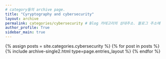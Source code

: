 ```yaml
---
# category들의 archive page.
title: "Cyryptography and cybersecurity"
layout: archive
permalink: categories/cybersecurity # Blog 카테고리의 상대주소. 블로그 주소에 이 부분 뒤에 적어주면 됨.
author_profile: True
sidebar_main: true
---
```



{% assign posts = site.categories.cybersecurity %}
{% for post in posts %} {% include archive-single2.html type=page.entries_layout %} {% endfor %}

